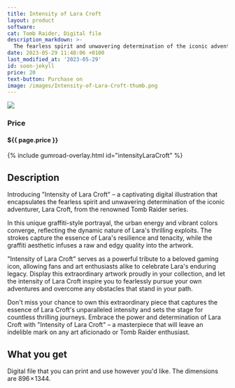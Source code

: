 ```yaml
---
title: Intensity of Lara Croft
layout: product
software: 
cat: Tomb Raider, Digital file
description_markdown: >-
  The fearless spirit and unwavering determination of the iconic adventurer, Lara Croft.
date: 2023-05-29 11:48:06 +0100
last_modified_at: '2023-05-29'
id: soon-jekyll
price: 20
text-button: Purchase on
image: /images/Intensity-of-Lara-Croft-thumb.png
---
```

<a href="https://wooley.gumroad.com/l/intensityLaraCroft" class="no-underline pv2 grow db"><img class="w-100" src="{{site.baseurl}}/images/Intensity-of-Lara-Croft-mock.png"></a>

### Price
<h4 itemprop="priceCurrency" content="USD">$<span itemprop="price" content="{{ page.price }}">{{ page.price }}</span></h4>

{% include gumroad-overlay.html id="intensityLaraCroft" %}

## Description
Introducing "Intensity of Lara Croft" – a captivating digital illustration that encapsulates the fearless spirit and unwavering determination of the iconic adventurer, Lara Croft, from the renowned Tomb Raider series.

In this unique graffiti-style portrayal, the urban energy and vibrant colors converge, reflecting the dynamic nature of Lara's thrilling exploits. The strokes capture the essence of Lara's resilience and tenacity, while the graffiti aesthetic infuses a raw and edgy quality into the artwork.

"Intensity of Lara Croft" serves as a powerful tribute to a beloved gaming icon, allowing fans and art enthusiasts alike to celebrate Lara's enduring legacy. Display this extraordinary artwork proudly in your collection, and let the intensity of Lara Croft inspire you to fearlessly pursue your own adventures and overcome any obstacles that stand in your path.

Don't miss your chance to own this extraordinary piece that captures the essence of Lara Croft's unparalleled intensity and sets the stage for countless thrilling journeys. Embrace the power and determination of Lara Croft with "Intensity of Lara Croft" – a masterpiece that will leave an indelible mark on any art aficionado or Tomb Raider enthusiast.

## What you get

Digital file that you can print and use however you'd like. The dimensions are 896 × 1344.
